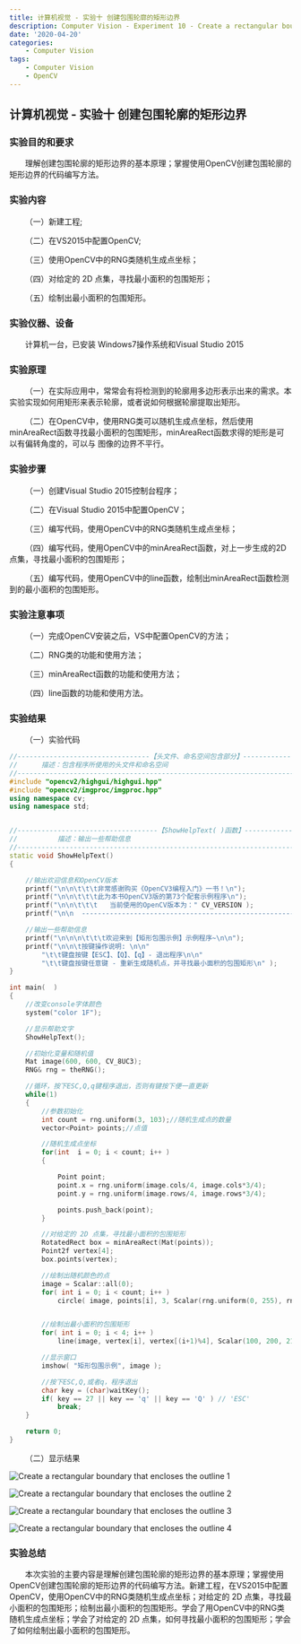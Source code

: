 ```yaml
---
title: 计算机视觉 - 实验十 创建包围轮廓的矩形边界
description: Computer Vision - Experiment 10 - Create a rectangular boundary that encloses the outline
date: '2020-04-20'
categories:
    - Computer Vision
tags:
    - Computer Vision
    - OpenCV
---
```


## 计算机视觉 - 实验十 创建包围轮廓的矩形边界

### 实验目的和要求

&emsp;&emsp;理解创建包围轮廓的矩形边界的基本原理；掌握使用OpenCV创建包围轮廓的矩形边界的代码编写方法。

### 实验内容

&emsp;&emsp;（一）新建工程;

&emsp;&emsp;（二）在VS2015中配置OpenCV;

&emsp;&emsp;（三）使用OpenCV中的RNG类随机生成点坐标；

&emsp;&emsp;（四）对给定的 2D 点集，寻找最小面积的包围矩形；

&emsp;&emsp;（五）绘制出最小面积的包围矩形。

### 实验仪器、设备

&emsp;&emsp;计算机一台，已安装 Windows7操作系统和Visual Studio 2015

### 实验原理

&emsp;&emsp;（一）在实际应用中，常常会有将检测到的轮廓用多边形表示出来的需求。本实验实现如何用矩形来表示轮廓，或者说如何根据轮廓提取出矩形。

&emsp;&emsp;（二）在OpenCV中，使用RNG类可以随机生成点坐标，然后使用minAreaRect函数寻找最小面积的包围矩形，minAreaRect函数求得的矩形是可以有偏转角度的，可以与
图像的边界不平行。

### 实验步骤

&emsp;&emsp;（一）创建Visual Studio 2015控制台程序；

&emsp;&emsp;（二）在Visual Studio 2015中配置OpenCV；

&emsp;&emsp;（三）编写代码，使用OpenCV中的RNG类随机生成点坐标；

&emsp;&emsp;（四）编写代码，使用OpenCV中的minAreaRect函数，对上一步生成的2D点集，寻找最小面积的包围矩形；

&emsp;&emsp;（五）编写代码，使用OpenCV中的line函数，绘制出minAreaRect函数检测到的最小面积的包围矩形。

### 实验注意事项

&emsp;&emsp;（一）完成OpenCV安装之后，VS中配置OpenCV的方法；

&emsp;&emsp;（二）RNG类的功能和使用方法；

&emsp;&emsp;（三）minAreaRect函数的功能和使用方法；

&emsp;&emsp;（四）line函数的功能和使用方法。

### 实验结果

&emsp;&emsp;（一）实验代码

```cpp
//---------------------------------【头文件、命名空间包含部分】--------------------------
//		描述：包含程序所使用的头文件和命名空间
//-------------------------------------------------------------------------------------
#include "opencv2/highgui/highgui.hpp"
#include "opencv2/imgproc/imgproc.hpp"
using namespace cv;
using namespace std;


//-----------------------------------【ShowHelpText( )函数】-----------------------------
//          描述：输出一些帮助信息
//-------------------------------------------------------------------------------------
static void ShowHelpText()
{

	//输出欢迎信息和OpenCV版本
	printf("\n\n\t\t\t非常感谢购买《OpenCV3编程入门》一书！\n");
	printf("\n\n\t\t\t此为本书OpenCV3版的第73个配套示例程序\n");
	printf("\n\n\t\t\t   当前使用的OpenCV版本为：" CV_VERSION );
	printf("\n\n  ----------------------------------------------------------------\n");

	//输出一些帮助信息
	printf("\n\n\n\t\t\t欢迎来到【矩形包围示例】示例程序~\n\n"); 
	printf("\n\n\t按键操作说明: \n\n" 
		"\t\t键盘按键【ESC】、【Q】、【q】- 退出程序\n\n" 
		"\t\t键盘按键任意键 - 重新生成随机点，并寻找最小面积的包围矩形\n" );  
}

int main(  )
{
	//改变console字体颜色
	system("color 1F"); 

	//显示帮助文字
	ShowHelpText();

	//初始化变量和随机值
	Mat image(600, 600, CV_8UC3);
	RNG& rng = theRNG();

	//循环，按下ESC,Q,q键程序退出，否则有键按下便一直更新
	while(1)
	{
		//参数初始化
		int count = rng.uniform(3, 103);//随机生成点的数量
		vector<Point> points;//点值

		//随机生成点坐标
		for(int  i = 0; i < count; i++ )
		{

			Point point;
			point.x = rng.uniform(image.cols/4, image.cols*3/4);
			point.y = rng.uniform(image.rows/4, image.rows*3/4);

			points.push_back(point);
		}

		//对给定的 2D 点集，寻找最小面积的包围矩形
		RotatedRect box = minAreaRect(Mat(points));
		Point2f vertex[4];
		box.points(vertex);

		//绘制出随机颜色的点
		image = Scalar::all(0);
		for( int i = 0; i < count; i++ )
			circle( image, points[i], 3, Scalar(rng.uniform(0, 255), rng.uniform(0, 255), rng.uniform(0, 255)), FILLED, LINE_AA );


		//绘制出最小面积的包围矩形
		for( int i = 0; i < 4; i++ )
			line(image, vertex[i], vertex[(i+1)%4], Scalar(100, 200, 211), 2, LINE_AA);

		//显示窗口
		imshow( "矩形包围示例", image );

		//按下ESC,Q,或者q，程序退出
		char key = (char)waitKey();
		if( key == 27 || key == 'q' || key == 'Q' ) // 'ESC'
			break;
	}

	return 0;
}
```

&emsp;&emsp;（二）显示结果

![Create a rectangular boundary that encloses the outline 1](https://raw.githubusercontent.com/JavenJin/blog-image/master/content/post/Campus%20Projects/Computer%20Vision/Experiment%2010%20Create%20a%20rectangular%20boundary%20that%20encloses%20the%20outline/create-a-rectangular-boundary-that-encloses-the-outline1.png)

![Create a rectangular boundary that encloses the outline 2](https://raw.githubusercontent.com/JavenJin/blog-image/master/content/post/Campus%20Projects/Computer%20Vision/Experiment%2010%20Create%20a%20rectangular%20boundary%20that%20encloses%20the%20outline/create-a-rectangular-boundary-that-encloses-the-outline2.png)

![Create a rectangular boundary that encloses the outline 3](https://raw.githubusercontent.com/JavenJin/blog-image/master/content/post/Campus%20Projects/Computer%20Vision/Experiment%2010%20Create%20a%20rectangular%20boundary%20that%20encloses%20the%20outline/create-a-rectangular-boundary-that-encloses-the-outline3.png)

![Create a rectangular boundary that encloses the outline 4](https://raw.githubusercontent.com/JavenJin/blog-image/master/content/post/Campus%20Projects/Computer%20Vision/Experiment%2010%20Create%20a%20rectangular%20boundary%20that%20encloses%20the%20outline/create-a-rectangular-boundary-that-encloses-the-outline4.png)

### 实验总结

&emsp;&emsp;本次实验的主要内容是理解创建包围轮廓的矩形边界的基本原理；掌握使用OpenCV创建包围轮廓的矩形边界的代码编写方法。新建工程，在VS2015中配置OpenCV，使用OpenCV中的RNG类随机生成点坐标；对给定的 2D 点集，寻找最小面积的包围矩形；绘制出最小面积的包围矩形。学会了用OpenCV中的RNG类随机生成点坐标；学会了对给定的 2D 点集，如何寻找最小面积的包围矩形；学会了如何绘制出最小面积的包围矩形。